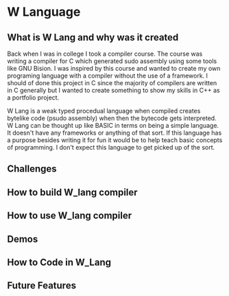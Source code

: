 # W Language

## What is W Lang and why was it created

  Back when I was in college I took a compiler course. The course was writing a compiler for C which generated sudo assembly using some tools like GNU Bision. I was inspired by this course and wanted to create my own programing language with a compiler without the use of a framework. I should of done this project in C since the majority of compilers are written in C generally but I wanted to create something to show my skills in C++ as a portfolio project. 
  
  W Lang is a weak typed procedual language when compiled creates bytelike code (psudo assembly) when then the bytecode gets interpreted. W Lang can be thought up like BASIC in terms on being a simple language. It doesn't have any frameworks or anything of that sort. If this language has a purpose besides writing it for fun it would be to help teach basic concepts of programming. I don't expect this language to get picked up of the sort. 

## Challenges
## How to build W_lang compiler
## How to use W_lang compiler
## Demos
## How to Code in W_Lang
## Future Features
